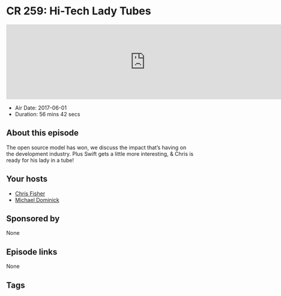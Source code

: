 # CR 259: Hi-Tech Lady Tubes

<iframe src="https://player.fireside.fm/v2/MLf2ZzhC+Wz6i7vPL?theme=dark" width="740" height="200" frameborder="0" scrolling="no"></iframe>

* Air Date: 2017-06-01
* Duration: 56 mins 42 secs

## About this episode

The open source model has won, we discuss the impact that’s having on the development industry. Plus Swift gets a little more interesting, & Chris is ready for his lady in a tube!

## Your hosts
* [Chris Fisher](https://coder.show/hosts/chrislas)
* [Michael Dominick](https://coder.show/hosts/michael)

## Sponsored by

None



## Episode links

None



## Tags

